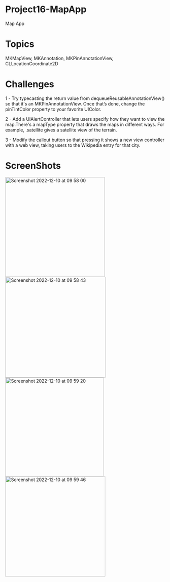 # Project16-MapApp
Map App 

# Topics 
MKMapView, MKAnnotation, MKPinAnnotationView, CLLocationCoordinate2D

# Challenges

 1 - Try typecasting the return value from dequeueReusableAnnotationView() so that it's an MKPinAnnotationView. Once that’s done, change the pinTintColor property to your favorite UIColor.
 
 2 - Add a UIAlertController that lets users specify how they want to view the map.There's a mapType property that draws the maps in different ways. For example, .satellite gives a satellite view of the terrain.
 
 3 - Modify the callout button so that pressing it shows a new view controller with a web view, taking users to the Wikipedia entry for that city.


# ScreenShots 

<img width="313" alt="Screenshot 2022-12-10 at 09 58 00" src="https://user-images.githubusercontent.com/79315087/206842522-2d3c3849-134b-4ea7-ac0c-9a8f192dcd5c.png"><img width="316" alt="Screenshot 2022-12-10 at 09 58 43" src="https://user-images.githubusercontent.com/79315087/206842524-58d89f5e-3cfc-49d1-8201-32f0cc6665b5.png">
<img width="310" alt="Screenshot 2022-12-10 at 09 59 20" src="https://user-images.githubusercontent.com/79315087/206842526-a137bba7-53c4-412a-a65a-a7fdacf26b0d.png"><img width="315" alt="Screenshot 2022-12-10 at 09 59 46" src="https://user-images.githubusercontent.com/79315087/206842528-99f0c01f-8edc-4019-91b6-b9d7d54ed90b.png">
